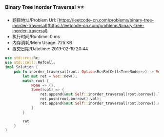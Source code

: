 
### Binary Tree Inorder Traversal :star::star:
- 题目地址/Problem Url: [https://leetcode-cn.com/problems/binary-tree-inorder-traversal](https://leetcode-cn.com/problems/binary-tree-inorder-traversal)
- 执行时间/Runtime: 0 ms 
- 内存消耗/Mem Usage: 725 KB
- 提交日期/Datetime: 2019-02-19 20:44

```rust
use std::rc::Rc;
use std::cell::RefCell;
impl Solution {
    pub fn inorder_traversal(root: Option<Rc<RefCell<TreeNode>>>) -> Vec<i32> {
        let mut ret = Vec::new();
        match root {
            None => {},
            Some(root) => {
                ret.append(&mut Self::inorder_traversal(root.borrow().left.clone()));
                ret.push(root.borrow().val);
                ret.append(&mut Self::inorder_traversal(root.borrow().right.clone()));
            }
        }

        ret
    }
}

```
